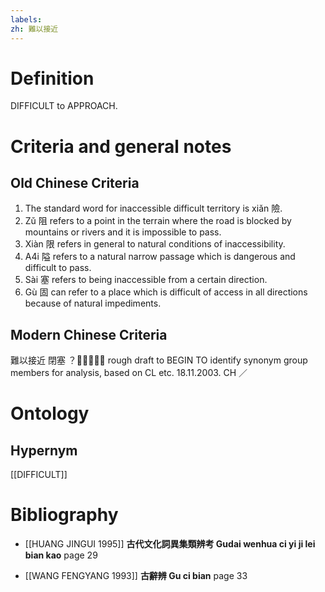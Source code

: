 ```yaml
---
labels: 
zh: 難以接近
---
```


# Definition
DIFFICULT to APPROACH.
# Criteria and general notes
## Old Chinese Criteria
1. The standard word for inaccessible difficult territory is xiǎn 險.
2. Zǔ 阻 refers to a point in the terrain where the road is blocked by mountains or rivers and it is impossible to pass.
3. Xiàn 限 refers in general to natural conditions of inaccessibility.
4. A4i 隘 refers to a natural narrow passage which is dangerous and difficult to pass.
5. Sài 塞 refers to being inaccessible from a certain direction.
6. Gù 固 can refer to a place which is difficult of access in all directions because of natural impediments.
## Modern Chinese Criteria
難以接近
閉塞
？？？
rough draft to BEGIN TO identify synonym group members for analysis, based on CL etc. 18.11.2003. CH ／
# Ontology

## Hypernym
[[DIFFICULT]]
# Bibliography
- [[HUANG JINGUI 1995]]
**古代文化詞異集類辨考 Gudai wenhua ci yi ji lei bian kao** page 29

- [[WANG FENGYANG 1993]]
**古辭辨 Gu ci bian** page 33
